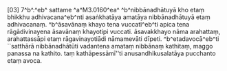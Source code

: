 [03] 7^b^.^eb^ sattame ^a^M3.0160^ea^ ^b^nibbānadhātuyā kho etaṃ bhikkhu  adhivacana^eb^nti asaṅkhatāya amatāya nibbānadhātuyā etaṃ adhivacanaṃ.  ^b^āsavānaṃ khayo tena vuccatī^eb^ti apica tena rāgādivinayena  āsavānaṃ khayotipi vuccati. āsavakkhayo nāma arahattaṃ,  arahattassāpi etaṃ rāgavinayotiādi nāmamevāti dīpeti.  ^b^etadavocā^eb^ti ``satthārā nibbānadhātūti vadantena amataṃ  nibbānaṃ kathitaṃ, maggo panassa na kathito. taṃ kathāpessāmī''ti  anusandhikusalatāya pucchanto etaṃ avoca.